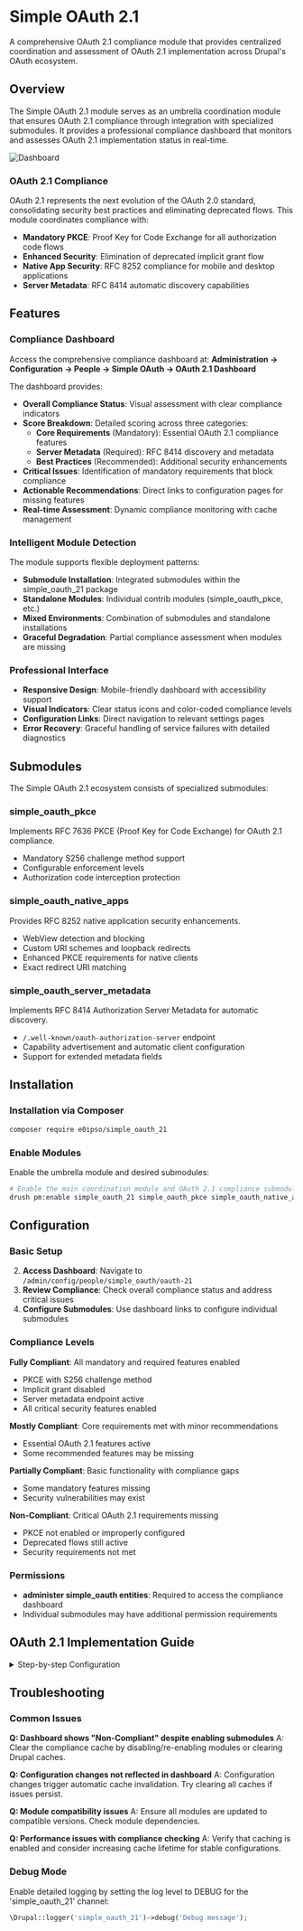 # Simple OAuth 2.1

A comprehensive OAuth 2.1 compliance module that provides centralized coordination and assessment of OAuth 2.1 implementation across Drupal's OAuth ecosystem.

## Overview

The Simple OAuth 2.1 module serves as an umbrella coordination module that ensures OAuth 2.1 compliance through integration with specialized submodules. It provides a professional compliance dashboard that monitors and assesses OAuth 2.1 implementation status in real-time.

![Dashboard](./assets/simple_oauth_21.png)

### OAuth 2.1 Compliance

OAuth 2.1 represents the next evolution of the OAuth 2.0 standard, consolidating security best practices and eliminating deprecated flows. This module coordinates compliance with:

- **Mandatory PKCE**: Proof Key for Code Exchange for all authorization code flows
- **Enhanced Security**: Elimination of deprecated implicit grant flow
- **Native App Security**: RFC 8252 compliance for mobile and desktop applications
- **Server Metadata**: RFC 8414 automatic discovery capabilities

## Features

### Compliance Dashboard

Access the comprehensive compliance dashboard at:
**Administration → Configuration → People → Simple OAuth → OAuth 2.1 Dashboard**

The dashboard provides:

- **Overall Compliance Status**: Visual assessment with clear compliance indicators
- **Score Breakdown**: Detailed scoring across three categories:
  - **Core Requirements** (Mandatory): Essential OAuth 2.1 compliance features
  - **Server Metadata** (Required): RFC 8414 discovery and metadata
  - **Best Practices** (Recommended): Additional security enhancements
- **Critical Issues**: Identification of mandatory requirements that block compliance
- **Actionable Recommendations**: Direct links to configuration pages for missing features
- **Real-time Assessment**: Dynamic compliance monitoring with cache management

### Intelligent Module Detection

The module supports flexible deployment patterns:

- **Submodule Installation**: Integrated submodules within the simple_oauth_21 package
- **Standalone Modules**: Individual contrib modules (simple_oauth_pkce, etc.)
- **Mixed Environments**: Combination of submodules and standalone installations
- **Graceful Degradation**: Partial compliance assessment when modules are missing

### Professional Interface

- **Responsive Design**: Mobile-friendly dashboard with accessibility support
- **Visual Indicators**: Clear status icons and color-coded compliance levels
- **Configuration Links**: Direct navigation to relevant settings pages
- **Error Recovery**: Graceful handling of service failures with detailed diagnostics

## Submodules

The Simple OAuth 2.1 ecosystem consists of specialized submodules:

### simple_oauth_pkce

Implements RFC 7636 PKCE (Proof Key for Code Exchange) for OAuth 2.1 compliance.

- Mandatory S256 challenge method support
- Configurable enforcement levels
- Authorization code interception protection

### simple_oauth_native_apps

Provides RFC 8252 native application security enhancements.

- WebView detection and blocking
- Custom URI schemes and loopback redirects
- Enhanced PKCE requirements for native clients
- Exact redirect URI matching

### simple_oauth_server_metadata

Implements RFC 8414 Authorization Server Metadata for automatic discovery.

- `/.well-known/oauth-authorization-server` endpoint
- Capability advertisement and automatic client configuration
- Support for extended metadata fields

## Installation

### Installation via Composer

```bash
composer require e0ipso/simple_oauth_21
```

### Enable Modules

Enable the umbrella module and desired submodules:

```bash
# Enable the main coordination module and OAuth 2.1 compliance submodules.
drush pm:enable simple_oauth_21 simple_oauth_pkce simple_oauth_native_apps simple_oauth_server_metadata
```

## Configuration

### Basic Setup

2. **Access Dashboard**: Navigate to `/admin/config/people/simple_oauth/oauth-21`
3. **Review Compliance**: Check overall compliance status and address critical issues
4. **Configure Submodules**: Use dashboard links to configure individual submodules

### Compliance Levels

**Fully Compliant**: All mandatory and required features enabled

- PKCE with S256 challenge method
- Implicit grant disabled
- Server metadata endpoint active
- All critical security features enabled

**Mostly Compliant**: Core requirements met with minor recommendations

- Essential OAuth 2.1 features active
- Some recommended features may be missing

**Partially Compliant**: Basic functionality with compliance gaps

- Some mandatory features missing
- Security vulnerabilities may exist

**Non-Compliant**: Critical OAuth 2.1 requirements missing

- PKCE not enabled or improperly configured
- Deprecated flows still active
- Security requirements not met

### Permissions

- **administer simple_oauth entities**: Required to access the compliance dashboard
- Individual submodules may have additional permission requirements

## OAuth 2.1 Implementation Guide

<details>
<summary>Step-by-step Configuration</summary>

### Step 1: Core Requirements

1. Enable `simple_oauth_pkce` module
2. Configure PKCE enforcement to "mandatory"
3. Enable S256 challenge method
4. Disable plain challenge method (production)
5. Verify implicit grant is disabled

### Step 2: Server Metadata (Recommended)

1. Enable `simple_oauth_server_metadata` module
2. Configure optional endpoints (revocation, introspection)
3. Add service documentation URLs
4. Test `/.well-known/oauth-authorization-server` endpoint

### Step 3: Native App Security (If Applicable)

1. Enable `simple_oauth_native_apps` module
2. Configure WebView detection policy
3. Enable custom URI schemes
4. Enable loopback redirects
5. Enable exact redirect URI matching

### Step 4: Verification

1. Access compliance dashboard
2. Verify "Fully Compliant" status
3. Address any remaining recommendations
4. Test OAuth flows with real clients

</details>

## Troubleshooting

### Common Issues

**Q: Dashboard shows "Non-Compliant" despite enabling submodules**
A: Clear the compliance cache by disabling/re-enabling modules or clearing Drupal caches.

**Q: Configuration changes not reflected in dashboard**
A: Configuration changes trigger automatic cache invalidation. Try clearing all caches if issues persist.

**Q: Module compatibility issues**
A: Ensure all modules are updated to compatible versions. Check module dependencies.

**Q: Performance issues with compliance checking**
A: Verify that caching is enabled and consider increasing cache lifetime for stable configurations.

### Debug Mode

Enable detailed logging by setting the log level to DEBUG for the 'simple_oauth_21' channel:

```php
\Drupal::logger('simple_oauth_21')->debug('Debug message');
```
